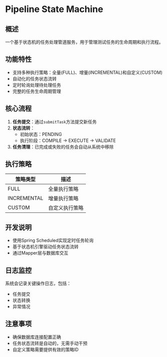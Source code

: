 # Pipeline State Machine

## 概述

一个基于状态机的任务处理管道服务，用于管理测试任务的生命周期和执行流程。

## 功能特性

- 支持多种执行策略：全量(FULL)、增量(INCREMENTAL)和自定义(CUSTOM)
- 自动化的任务状态流转
- 定时轮询处理待处理任务
- 完整的任务生命周期管理

## 核心流程

1. **任务提交**：通过`submitTask`方法提交新任务
2. **状态流转**：
   - 初始状态：PENDING
   - 执行阶段：COMPILE → EXECUTE → VALIDATE
3. **任务清理**：已完成或失败的任务会自动从系统中移除

## 执行策略

| 策略类型    | 描述           |
| ----------- | -------------- |
| FULL        | 全量执行策略   |
| INCREMENTAL | 增量执行策略   |
| CUSTOM      | 自定义执行策略 |

## 开发说明

- 使用Spring Scheduled实现定时任务轮询
- 基于状态机引擎驱动任务状态流转
- 通过Mapper层与数据库交互

## 日志监控

系统会记录关键操作日志，包括：

- 任务提交
- 状态转换
- 异常情况

## 注意事项

- 确保数据库连接配置正确
- 任务状态流转是自动的，无需手动干预
- 自定义策略需要提供有效的策略ID